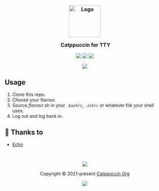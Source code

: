 <h3 align="center">
	<img src="https://raw.githubusercontent.com/catppuccin/catppuccin/main/assets/logos/exports/1544x1544_circle.png" width="100" alt="Logo"/><br/>
	<img src="https://raw.githubusercontent.com/catppuccin/catppuccin/main/assets/misc/transparent.png" height="30" width="0px"/>
	Catppuccin for TTY
</h3>

<p align="center">
	<a href="https://github.com/catppuccin/tty/stargazers"><img src="https://img.shields.io/github/stars/catppuccin/tty?colorA=363a4f&colorB=b7bdf8&style=for-the-badge"></a>
	<a href="https://github.com/catppuccin/tty/issues"><img src="https://img.shields.io/github/issues/catppuccin/tty?colorA=363a4f&colorB=f5a97f&style=for-the-badge"></a>
	<a href="https://github.com/catppuccin/tty/contributors"><img src="https://img.shields.io/github/contributors/catppuccin/tty?colorA=363a4f&colorB=a6da95&style=for-the-badge"></a>
</p>

<p align="center">
	<img src="https://raw.githubusercontent.com/catppuccin/tty/main/assets/mochatty.png"/>
</p>

## Usage

1. Clone this repo.
2. Choose your flavour.
3. Source *flavour*.sh in your `.bashrc`, `.zshrc` or whatever file your shell uses.
4. Log out and log back in.

## 💝 Thanks to

- [Echo](https://github.com/CallMeEchoCodes)

&nbsp;

<p align="center">
	<img src="https://raw.githubusercontent.com/catppuccin/catppuccin/main/assets/footers/gray0_ctp_on_line.svg?sanitize=true" />
</p>

<p align="center">
	Copyright &copy; 2021-present <a href="https://github.com/catppuccin" target="_blank">Catppuccin Org</a>
</p>

<p align="center">
	<a href="https://github.com/catppuccin/catppuccin/blob/main/LICENSE"><img src="https://img.shields.io/static/v1.svg?style=for-the-badge&label=License&message=MIT&logoColor=d9e0ee&colorA=363a4f&colorB=b7bdf8"/></a>
</p>
